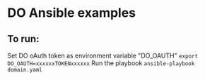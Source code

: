 # DO Ansible examples

## To run: 
Set DO oAuth token as environment variable "DO_OAUTH"
`export DO_OAUTH=xxxxxxTOKENxxxxxx`
Run the playbook
`ansible-playbook domain.yaml`
